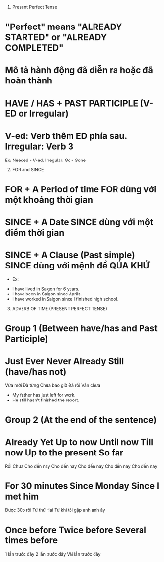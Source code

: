 1. Present Perfect Tense
# "Perfect" means "ALREADY STARTED" or "ALREADY COMPLETED" 
# Mô tả hành động đã diễn ra hoặc đã hoàn thành
# HAVE / HAS + PAST PARTICIPLE (V-ED or Irregular)
# V-ed: Verb thêm ED phía sau. Irregular: Verb 3 
Ex: Needed - V-ed.  Irregular: Go - Gone

2. FOR and SINCE
# FOR + A Period of time            FOR dùng với một khoảng thời gian
# SINCE + A Date                    SINCE dùng với một điểm thời gian
# SINCE + A Clause (Past simple)    SINCE dùng với mệnh đề QÚA KHỨ
+ Ex: 
- I have lived in Saigon for 6 years.
- I have been in Saigon since Aprils.
- I have worked in Saigon since I finished high school.

3. ADVERB OF TIME (PRESENT PERFECT TENSE)
# Group 1 (Between have/has and Past Participle)
# Just      Ever        Never           Already     Still (have/has not)     
Vừa mới    Đà từng    Chưa bao giờ      Đã rồi          Vẫn chưa                
+ My father has just left for work.
+ He still hasn’t finished the report.

# Group 2 (At the end of the sentence)
#  Already   Yet      Up to now          Until now       Till now       Up to the present    So far
 Rồi        Chưa     Cho đến nay        Cho đến nay    Cho đến nay      Cho đến nay       Cho đến nay
#  For 30 minutes     Since Monday       Since I met him         
 Được 30p rồi        Từ thứ Hai     Từ khi tôi gặp anh anh ấy
#  Once before        Twice before       Several times before
 1 lần trước đây     2 lần trước đây      Vài lần trước đây